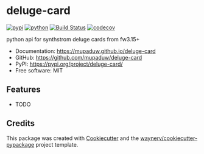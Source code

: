 # deluge-card


[![pypi](https://img.shields.io/pypi/v/deluge-card.svg)](https://pypi.org/project/deluge-card/)
[![python](https://img.shields.io/pypi/pyversions/deluge-card.svg)](https://pypi.org/project/deluge-card/)
[![Build Status](https://github.com/mupaduw/deluge-card/actions/workflows/dev.yml/badge.svg)](https://github.com/mupaduw/deluge-card/actions/workflows/dev.yml)
[![codecov](https://codecov.io/gh/mupaduw/deluge-card/branch/main/graphs/badge.svg)](https://codecov.io/github/mupaduw/deluge-card)



python api for synthstrom deluge cards from fw3.15+


* Documentation: <https://mupaduw.github.io/deluge-card>
* GitHub: <https://github.com/mupaduw/deluge-card>
* PyPI: <https://pypi.org/project/deluge-card/>
* Free software: MIT


## Features

* TODO

## Credits

This package was created with [Cookiecutter](https://github.com/audreyr/cookiecutter) and the [waynerv/cookiecutter-pypackage](https://github.com/waynerv/cookiecutter-pypackage) project template.

